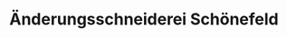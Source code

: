 ---
title: "Änderungsschneiderei Schönefeld"
url: /dessau-rosslau/aenderungsschneiderei-schoenefeld/
shop: Schneiderei
---